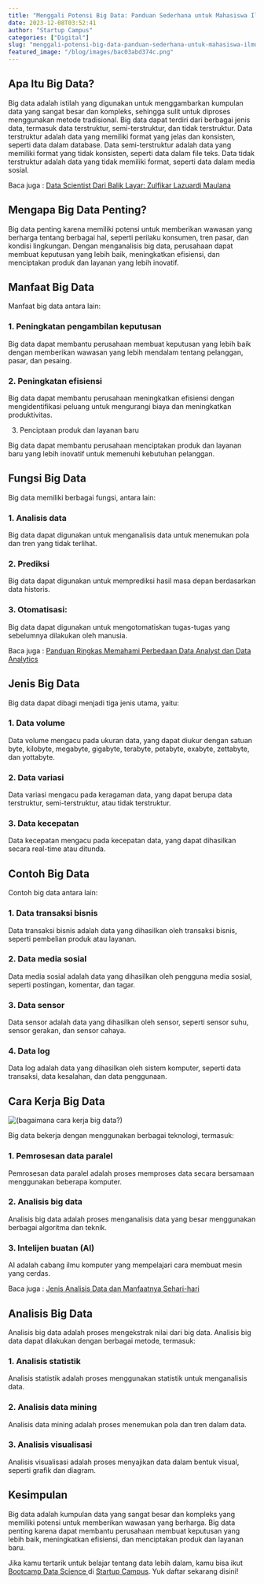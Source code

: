 ```yaml
---
title: "Menggali Potensi Big Data: Panduan Sederhana untuk Mahasiswa Ilmu Data"
date: 2023-12-08T03:52:41
author: "Startup Campus"
categories: ["Digital"]
slug: "menggali-potensi-big-data-panduan-sederhana-untuk-mahasiswa-ilmu-data"
featured_image: "/blog/images/bac03abd374c.png"
---
```


## Apa Itu Big Data?

Big data adalah istilah yang digunakan untuk menggambarkan kumpulan data yang sangat besar dan kompleks, sehingga sulit untuk diproses menggunakan metode tradisional. Big data dapat terdiri dari berbagai jenis data, termasuk data terstruktur, semi-terstruktur, dan tidak terstruktur. Data terstruktur adalah data yang memiliki format yang jelas dan konsisten, seperti data dalam database. Data semi-terstruktur adalah data yang memiliki format yang tidak konsisten, seperti data dalam file teks. Data tidak terstruktur adalah data yang tidak memiliki format, seperti data dalam media sosial.

Baca juga : [Data Scientist Dari Balik Layar: Zulfikar Lazuardi Maulana](https://startupcampus.id/blog/data-scientist-dari-balik-layar-zulfikar-lazuardi-maulana/)

## Mengapa Big Data Penting?

Big data penting karena memiliki potensi untuk memberikan wawasan yang berharga tentang berbagai hal, seperti perilaku konsumen, tren pasar, dan kondisi lingkungan. Dengan menganalisis big data, perusahaan dapat membuat keputusan yang lebih baik, meningkatkan efisiensi, dan menciptakan produk dan layanan yang lebih inovatif.

## Manfaat Big Data

Manfaat big data antara lain:

### 1. Peningkatan pengambilan keputusan

 Big data dapat membantu perusahaan membuat keputusan yang lebih baik dengan memberikan wawasan yang lebih mendalam tentang pelanggan, pasar, dan pesaing.

### 2. Peningkatan efisiensi

Big data dapat membantu perusahaan meningkatkan efisiensi dengan mengidentifikasi peluang untuk mengurangi biaya dan meningkatkan produktivitas.

3. Penciptaan produk dan layanan baru

 Big data dapat membantu perusahaan menciptakan produk dan layanan baru yang lebih inovatif untuk memenuhi kebutuhan pelanggan.

## Fungsi Big Data

Big data memiliki berbagai fungsi, antara lain:

### 1. Analisis data

Big data dapat digunakan untuk menganalisis data untuk menemukan pola dan tren yang tidak terlihat.

### 2. Prediksi

 Big data dapat digunakan untuk memprediksi hasil masa depan berdasarkan data historis.

### 3. Otomatisasi:

Big data dapat digunakan untuk mengotomatiskan tugas-tugas yang sebelumnya dilakukan oleh manusia.

Baca juga : [Panduan Ringkas Memahami Perbedaan Data Analyst dan Data Analytics](https://startupcampus.id/blog/perbedaan-data-analyst-dan-data-analytics/)

## Jenis Big Data

Big data dapat dibagi menjadi tiga jenis utama, yaitu:

### 1. Data volume

Data volume mengacu pada ukuran data, yang dapat diukur dengan satuan byte, kilobyte, megabyte, gigabyte, terabyte, petabyte, exabyte, zettabyte, dan yottabyte.

### 2. Data variasi

Data variasi mengacu pada keragaman data, yang dapat berupa data terstruktur, semi-terstruktur, atau tidak terstruktur.

### 3. Data kecepatan

Data kecepatan mengacu pada kecepatan data, yang dapat dihasilkan secara real-time atau ditunda.

## Contoh Big Data

Contoh big data antara lain:

### 1. Data transaksi bisnis

 Data transaksi bisnis adalah data yang dihasilkan oleh transaksi bisnis, seperti pembelian produk atau layanan.

### 2. Data media sosial

Data media sosial adalah data yang dihasilkan oleh pengguna media sosial, seperti postingan, komentar, dan tagar.

### 3. Data sensor

Data sensor adalah data yang dihasilkan oleh sensor, seperti sensor suhu, sensor gerakan, dan sensor cahaya.

### 4. Data log

Data log adalah data yang dihasilkan oleh sistem komputer, seperti data transaksi, data kesalahan, dan data penggunaan.

## Cara Kerja Big Data

![(bagaimana cara kerja big data?)](/uploads/2023/12/Untitled-design-6.png)

Big data bekerja dengan menggunakan berbagai teknologi, termasuk:

### 1. Pemrosesan data paralel

Pemrosesan data paralel adalah proses memproses data secara bersamaan menggunakan beberapa komputer.

### 2. Analisis big data

Analisis big data adalah proses menganalisis data yang besar menggunakan berbagai algoritma dan teknik.

### 3. Intelijen buatan (AI)

 AI adalah cabang ilmu komputer yang mempelajari cara membuat mesin yang cerdas.

Baca juga : [Jenis Analisis Data dan Manfaatnya Sehari-hari](https://startupcampus.id/blog/jenis-analisis-data-dan-manfaatnya-sehari-hari/)

## Analisis Big Data

Analisis big data adalah proses mengekstrak nilai dari big data. Analisis big data dapat dilakukan dengan berbagai metode, termasuk:

### 1. Analisis statistik

Analisis statistik adalah proses menggunakan statistik untuk menganalisis data.

### 2. Analisis data mining

Analisis data mining adalah proses menemukan pola dan tren dalam data.

### 3. Analisis visualisasi

 Analisis visualisasi adalah proses menyajikan data dalam bentuk visual, seperti grafik dan diagram.

## Kesimpulan

Big data adalah kumpulan data yang sangat besar dan kompleks yang memiliki potensi untuk memberikan wawasan yang berharga. Big data penting karena dapat membantu perusahaan membuat keputusan yang lebih baik, meningkatkan efisiensi, dan menciptakan produk dan layanan baru.

Jika kamu tertarik untuk belajar tentang data lebih dalam, kamu bisa ikut [Bootcamp Data Science ](https://startupcampus.id/public-bootcamp/data-science)di [Startup Campus](https://startupcampus.id/). Yuk daftar sekarang disini!